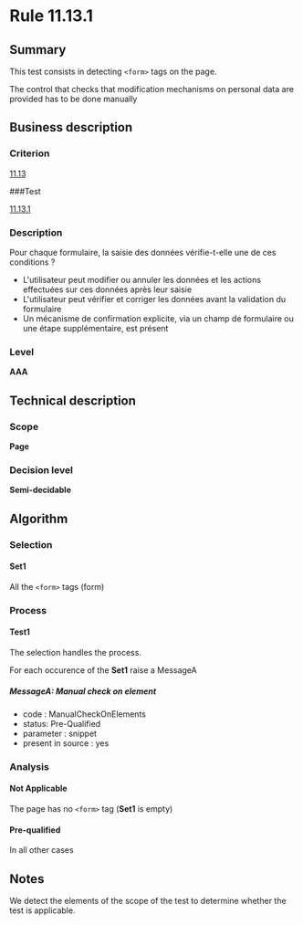 # Rule 11.13.1

## Summary

This test consists in detecting `<form>` tags on the page.

The control that checks that modification mechanisms on personal data are provided has to be done manually

## Business description

### Criterion

[11.13](http://references.modernisation.gouv.fr/referentiel-technique-0#crit-11-13)

###Test

[11.13.1](http://references.modernisation.gouv.fr/referentiel-technique-0#test-11-13-1)

### Description

Pour chaque formulaire, la saisie des donn&eacute;es v&eacute;rifie-t-elle une de ces conditions ? 
 
 *  L'utilisateur peut modifier ou annuler les donn&eacute;es et les actions effectu&eacute;es sur ces donn&eacute;es apr&egrave;s leur saisie 
 *  L'utilisateur peut v&eacute;rifier et corriger les donn&eacute;es avant la validation du formulaire 
 *  Un m&eacute;canisme de confirmation explicite, via un champ de formulaire ou une &eacute;tape suppl&eacute;mentaire, est pr&eacute;sent  


### Level

**AAA**

## Technical description

### Scope

**Page**

### Decision level

**Semi-decidable**

## Algorithm

### Selection

#### Set1

All the `<form>` tags (form)

### Process

#### Test1

The selection handles the process.

For each occurence of the **Set1** raise a MessageA

##### MessageA: Manual check on element

-   code : ManualCheckOnElements
-   status: Pre-Qualified
-   parameter : snippet
-   present in source : yes

### Analysis

#### Not Applicable

The page has no `<form>` tag (**Set1** is empty)

#### Pre-qualified

In all other cases

## Notes

We detect the elements of the scope of the test to determine whether the
test is applicable.
